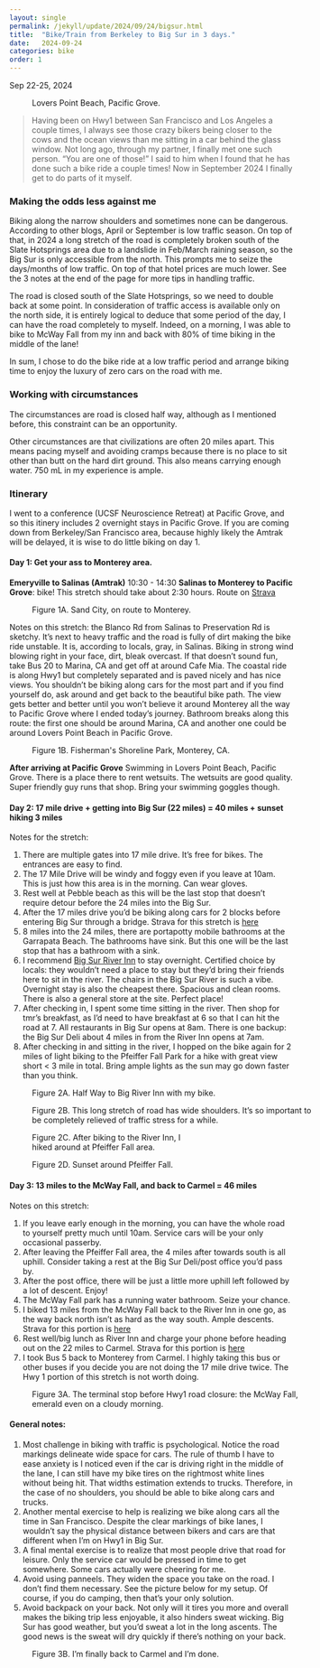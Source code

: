 ```yaml
---
layout: single
permalink: /jekyll/update/2024/09/24/bigsur.html
title:  "Bike/Train from Berkeley to Big Sur in 3 days."
date:   2024-09-24
categories: bike
order: 1
---
```

Sep 22-25, 2024

<figure style="width: 300px" class="align-left">
  <img src="{{ site.url }}{{ site.baseurl }}/assets/images/LoversPoint.jpeg" alt="">
  <figcaption> Lovers Point Beach, Pacific Grove.</figcaption>
</figure> 

> Having been on Hwy1 between San Francisco and Los Angeles a couple times, I always see those crazy bikers being closer to the cows and the ocean views than me sitting in a car behind the glass window. Not long ago, through my partner, I finally met one such person. “You are one of those!” I said to him when I found that he has done such a bike ride a couple times! Now in September 2024 I finally get to do parts of it myself.

### Making the odds less against me
Biking along the narrow shoulders and sometimes none can be dangerous. According to other blogs, April or September is low traffic season. On top of that, in 2024 a long stretch of the road is completely broken south of the Slate Hotsprings area due to a landslide in Feb/March raining season, so the Big Sur is only accessible from the north. This prompts me to seize the days/months of low traffic. On top of that hotel prices are much lower. See the 3 notes at the end of the page for more tips in handling traffic.

The road is closed south of the Slate Hotsprings, so we need to double back at some point. In consideration of traffic access is available only on the north side, it is entirely logical to deduce that some period of the day, I can have the road completely to myself. Indeed, on a morning, I was able to bike to McWay Fall from my inn and back with 80% of time biking in the middle of the lane!

In sum, I chose to do the bike ride at a low traffic period and arrange biking time to enjoy the luxury of zero cars on the road with me.

### Working with circumstances
The circumstances are road is closed half way, although as I mentioned before, this constraint can be an opportunity.

Other circumstances are that civilizations are often 20 miles apart. This means pacing myself and avoiding cramps because there is no place to sit other than butt on the hard dirt ground. This also means carrying enough water. 750 mL in my experience is ample.

### Itinerary
I went to a conference (UCSF Neuroscience Retreat) at Pacific Grove, and so this itinery includes 2 overnight stays in Pacific Grove. If you are coming down from Berkeley/San Francisco area, because highly likely the Amtrak will be delayed, it is wise to do little biking on day 1. 

#### Day 1: Get your ass to Monterey area.
**Emeryville to Salinas (Amtrak)** 10:30 - 14:30
**Salinas to Monterey to Pacific Grove**: bike! This stretch should take about 2:30 hours. Route on [Strava](https://strava.app.link/uRCOMY9LjNb)

<figure style="width: 500px" class="align-center">
  <img src="{{ site.url }}{{ site.baseurl }}/assets/images/SandCity.jpeg" alt="">
  <figcaption>Figure 1A. Sand City, on route to Monterey.</figcaption>
</figure> 

Notes on this stretch: the Blanco Rd from Salinas to Preservation Rd is sketchy. It’s next to heavy traffic and the road is fully of dirt making the bike ride unstable. It is, according to locals, gray, in Salinas. Biking in strong wind blowing right in your face, dirt, bleak overcast. If that doesn’t sound fun, take Bus 20 to Marina, CA and get off at around Cafe Mia. The coastal ride is along Hwy1 but completely separated and is paved nicely and has nice views. You shouldn’t be biking along cars for the most part and if you find yourself do, ask around and get back to the beautiful bike path. The view gets better and better until you won’t believe it around Monterey all the way to Pacific Grove where I ended today’s journey. Bathroom breaks along this route: the first one should be around Marina, CA and another one could be around Lovers Point Beach in Pacific Grove.

<figure style="width: 400px" class="align-right">
  <img src="{{ site.url }}{{ site.baseurl }}/assets/images/FishermanShoreLinePark.jpeg" alt="">
  <figcaption>Figure 1B. Fisherman's Shoreline Park, Monterey, CA.</figcaption>
</figure> 

**After arriving at Pacific Grove**
Swimming in Lovers Point Beach, Pacific Grove. There is a place there to rent wetsuits. The wetsuits are good quality. Super friendly guy runs that shop. Bring your swimming goggles though.

#### Day 2: 17 mile drive + getting into Big Sur (22 miles) = 40 miles + sunset hiking 3 miles
Notes for the stretch: 
1. There are multiple gates into 17 mile drive. It’s free for bikes. The entrances are easy to find.
2. The 17 Mile Drive will be windy and foggy even if you leave at 10am. This is just how this area is in the morning. Can wear gloves.
3. Rest well at Pebble beach as this will be the last stop that doesn’t require detour before the 24 miles into the Big Sur.
4. After the 17 miles drive you’d be biking along cars for 2 blocks before entering Big Sur through a bridge. Strava for this stretch is [here](https://strava.app.link/MDVhxxCplNb)
5. 8 miles into the 24 miles, there are portapotty mobile bathrooms at the Garrapata Beach. The bathrooms have sink. But this one will be the last stop that has a bathroom with a sink.
6. I recommend [Big Sur River Inn](https://www.bigsurriverinn.com/) to stay overnight. Certified choice by locals: they wouldn’t need a place to stay but they’d bring their friends here to sit in the river. The chairs in the Big Sur River is such a vibe. Overnight stay is also the cheapest there. Spacious and clean rooms. There is also a general store at the site. Perfect place!
7. After checking in, I spent some time sitting in the river. Then shop for tmr’s breakfast, as I’d need to have breakfast at 6 so that I can hit the road at 7. All restaurants in Big Sur opens at 8am. There is one backup: the Big Sur Deli about 4 miles in from the River Inn opens at 7am.
8. After checking in and sitting in the river, I hopped on the bike again for 2 miles of light biking to the Pfeiffer Fall Park for a hike with great view short < 3 mile in total. Bring ample lights as the sun may go down faster than you think.

<figure style="width: 500px" class="align-center">
  <img src="{{ site.url }}{{ site.baseurl }}/assets/images/Bike.jpeg" alt="">
  <figcaption>Figure 2A. Half Way to Big River Inn with my bike.</figcaption>
</figure> 

<figure style="width: 500px" class="align-center">
  <img src="{{ site.url }}{{ site.baseurl }}/assets/images/wideshoulder.jpeg" alt="">
  <figcaption>Figure 2B. This long stretch of road has wide shoulders. It’s so important to be completely relieved of traffic stress for a while.</figcaption>
</figure> 

<figure style="width: 300px" class="align-right">
  <img src="{{ site.url }}{{ site.baseurl }}/assets/images/pfeifferfall.jpeg" alt="">
  <figcaption>Figure 2C. After biking to the River Inn, I hiked around at Pfeiffer Fall area.</figcaption>
</figure> 

<figure style="width: 500px" class="align-right">
  <img src="{{ site.url }}{{ site.baseurl }}/assets/images/sunsetpfeiffer.jpeg" alt="">
  <figcaption>Figure 2D. Sunset around Pfeiffer Fall.</figcaption>
</figure> 

#### Day 3: 13 miles to the McWay Fall, and back to Carmel = 46 miles
Notes on this stretch: 
1. If you leave early enough in the morning, you can have the whole road to yourself pretty much until 10am. Service cars will be your only occasional passerby.
2. After leaving the Pfeiffer Fall area, the 4 miles after towards south is all uphill. Consider taking a rest at the Big Sur Deli/post office you’d pass by.
3. After the post office, there will be just a little more uphill left followed by a lot of descent. Enjoy!
4. The McWay Fall park has a running water bathroom. Seize your chance.
5. I biked 13 miles from the McWay Fall back to the River Inn in one go, as the way back north isn’t as hard as the way south. Ample descents. Strava for this portion is [here](https://strava.app.link/OlcsCStplNb)
6. Rest well/big lunch as River Inn and charge your phone before heading out on the 22 miles to Carmel. Strava for this portion is [here](https://strava.app.link/eL1YbgqplNb)
7. I took Bus 5 back to Monterey from Carmel. I highly taking this bus or other buses if you decide you are not doing the 17 mile drive twice. The Hwy 1 portion of this stretch is not worth doing.

<figure style="width: 500px" class="align-center">
  <img src="{{ site.url }}{{ site.baseurl }}/assets/images/mcwayfall.jpeg" alt="">
  <figcaption>Figure 3A. The terminal stop before Hwy1 road closure: the McWay Fall, emerald even on a cloudy morning.</figcaption>
</figure> 

#### General notes:
1. Most challenge in biking with traffic is psychological. Notice the road markings delineate wide space for cars. The rule of thumb I have to ease anxiety is I noticed even if the car is driving right in the middle of the lane, I can still have my bike tires on the rightmost white lines without being hit. That widths estimation extends to trucks. Therefore, in the case of no shoulders, you should be able to bike along cars and trucks.
2. Another mental exercise to help is realizing we bike along cars all the time in San Francisco. Despite the clear markings of bike lanes, I wouldn’t say the physical distance between bikers and cars are that different when I’m on Hwy1 in Big Sur.
3. A final mental exercise is to realize that most people drive that road for leisure. Only the service car would be pressed in time to get somewhere. Some cars actually were cheering for me.
4. Avoid using panneels. They widen the space you take on the road. I don’t find them necessary. See the picture below for my setup. Of course, if you do camping, then that’s your only solution.
5. Avoid backpack on your back. Not only will it tires you more and overall makes the biking trip less enjoyable, it also hinders sweat wicking. Big Sur has good weather, but you’d sweat a lot in the long ascents. The good news is the sweat will dry quickly if there’s nothing on your back.

<figure style="width: 600px" class="align-center">
  <img src="{{ site.url }}{{ site.baseurl }}/assets/images/carmel.jpeg" alt="">
  <figcaption>Figure 3B. I’m finally back to Carmel and I’m done.</figcaption>
</figure> 









